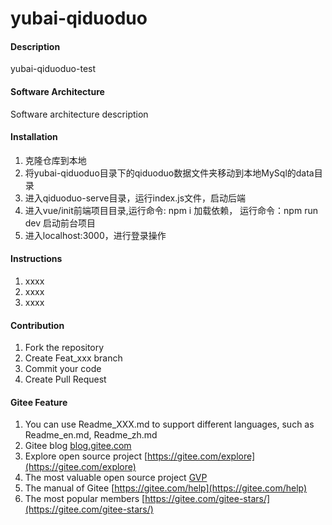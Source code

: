 # yubai-qiduoduo

#### Description
yubai-qiduoduo-test

#### Software Architecture
Software architecture description

#### Installation

1. 克隆仓库到本地
2. 将yubai-qiduoduo目录下的qiduoduo数据文件夹移动到本地MySql的data目录
3. 进入qiduoduo-serve目录，运行index.js文件，启动后端
4. 进入vue/init前端项目目录,运行命令: npm i 加载依赖， 运行命令：npm run dev 启动前台项目
5. 进入localhost:3000，进行登录操作
#### Instructions

1.  xxxx
2.  xxxx
3.  xxxx

#### Contribution

1.  Fork the repository
2.  Create Feat_xxx branch
3.  Commit your code
4.  Create Pull Request


#### Gitee Feature

1.  You can use Readme\_XXX.md to support different languages, such as Readme\_en.md, Readme\_zh.md
2.  Gitee blog [blog.gitee.com](https://blog.gitee.com)
3.  Explore open source project [https://gitee.com/explore](https://gitee.com/explore)
4.  The most valuable open source project [GVP](https://gitee.com/gvp)
5.  The manual of Gitee [https://gitee.com/help](https://gitee.com/help)
6.  The most popular members  [https://gitee.com/gitee-stars/](https://gitee.com/gitee-stars/)
